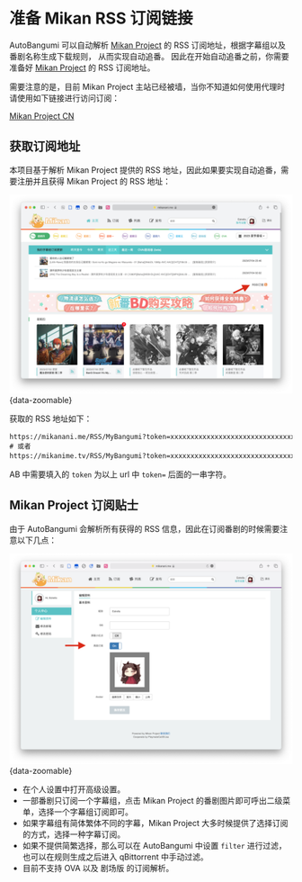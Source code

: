 # 准备 Mikan RSS 订阅链接

AutoBangumi 可以自动解析 [Mikan Project][mikan-site] 的 RSS 订阅地址，根据字幕组以及番剧名称生成下载规则， 从而实现自动追番。
因此在开始自动追番之前，你需要准备好 [Mikan Project][mikan-site] 的 RSS 订阅地址。

需要注意的是，目前 Mikan Project 主站已经被墙，当你不知道如何使用代理时请使用如下链接进行访问订阅：

[Mikan Project CN][mikan-cn-site]

## 获取订阅地址

本项目基于解析 Mikan Project 提供的 RSS 地址，因此如果要实现自动追番，需要注册并且获得 Mikan Project 的 RSS 地址：

![image](../image/rss/rss-token.png){data-zoomable}

获取的 RSS 地址如下：

```txt
https://mikanani.me/RSS/MyBangumi?token=xxxxxxxxxxxxxxxxxxxxxxxxxxxxxxxx
# 或者
https://mikanime.tv/RSS/MyBangumi?token=xxxxxxxxxxxxxxxxxxxxxxxxxxxxxxxx
```

AB 中需要填入的 `token` 为以上 url 中 `token=` 后面的一串字符。

## Mikan Project 订阅贴士

由于 AutoBangumi 会解析所有获得的 RSS 信息，因此在订阅番剧的时候需要注意以下几点：

![image](../image/rss/advanced-subscription.png){data-zoomable}

- 在个人设置中打开高级设置。
- 一部番剧只订阅一个字幕组，点击 Mikan Project 的番剧图片即可呼出二级菜单，选择一个字幕组订阅即可。
- 如果字幕组有简体繁体不同的字幕，Mikan Project 大多时候提供了选择订阅的方式，选择一种字幕订阅。
- 如果不提供简繁选择，那么可以在 AutoBangumi 中设置 `filter` 进行过滤，也可以在规则生成之后进入 qBittorrent 中手动过滤。
- 目前不支持 OVA 以及 剧场版 的订阅解析。


[mikan-site]: https://mikanani.me/
[mikan-cn-site]: https://mikanime.tv/